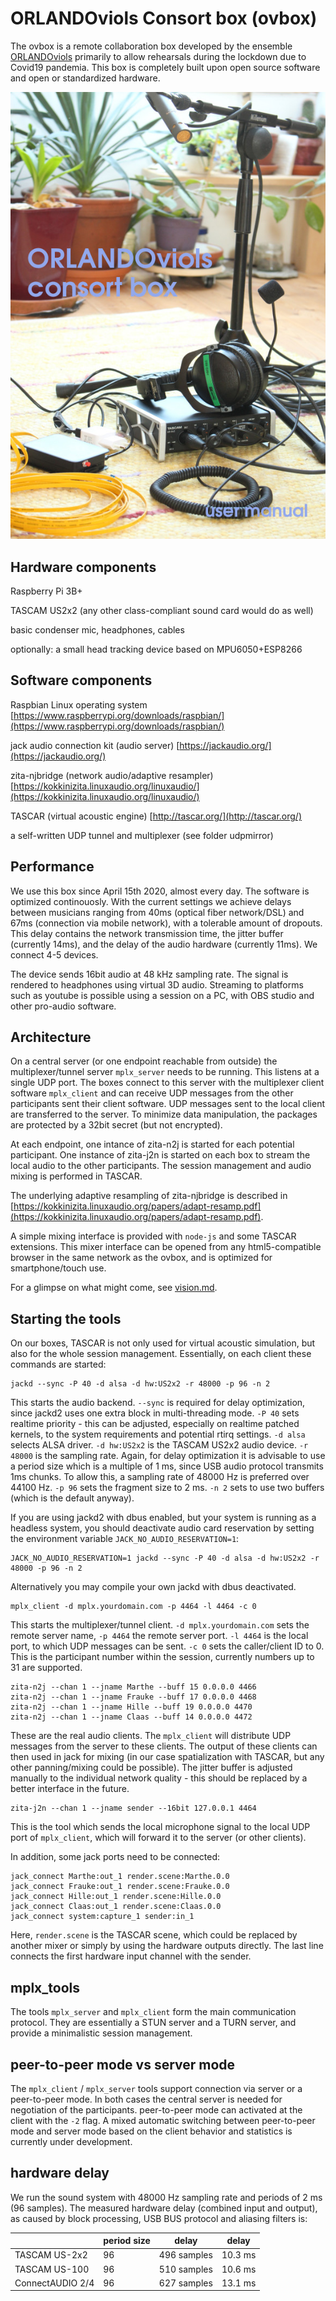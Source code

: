 # ORLANDOviols Consort box (ovbox)

The ovbox is a remote collaboration box developed by the ensemble [ORLANDOviols](http://orlandoviols.com) primarily to allow rehearsals during the lockdown due to Covid19 pandemia. This box is completely built upon open source software and open or standardized hardware.

![consortbox](doc/consortbox.jpg)

## Hardware components

Raspberry Pi 3B+

TASCAM US2x2 (any other class-compliant sound card would do as well)

basic condenser mic, headphones, cables

optionally: a small head tracking device based on MPU6050+ESP8266



## Software components

Raspbian Linux operating system
[https://www.raspberrypi.org/downloads/raspbian/](https://www.raspberrypi.org/downloads/raspbian/)

jack audio connection kit (audio server)
[https://jackaudio.org/](https://jackaudio.org/)

zita-njbridge (network audio/adaptive resampler)
[https://kokkinizita.linuxaudio.org/linuxaudio/](https://kokkinizita.linuxaudio.org/linuxaudio/)

TASCAR (virtual acoustic engine)
[http://tascar.org/](http://tascar.org/)

a self-written UDP tunnel and multiplexer (see folder udpmirror)


## Performance

We use this box since April 15th 2020, almost every day. The software is optimized continouosly. With the current settings we achieve delays between musicians ranging from 40ms (optical fiber network/DSL) and 67ms (connection via mobile network), with a tolerable amount of dropouts. This delay contains the network transmission time, the jitter buffer (currently 14ms), and the delay of the audio hardware (currently 11ms). We connect 4-5 devices.

The device sends 16bit audio at 48 kHz sampling rate. The signal is rendered to headphones using virtual 3D audio. Streaming to platforms such as youtube is possible using a session on a PC, with OBS studio and other pro-audio software.

## Architecture

On a central server (or one endpoint reachable from outside) the multiplexer/tunnel server `mplx_server` needs to be running. This listens at a single UDP port. The boxes connect to this server with the multiplexer client software `mplx_client` and  can receive UDP messages from the other participants sent their client software. UDP messages sent to the local client are transferred to the server. To minimize data manipulation, the packages are protected by a 32bit secret (but not encrypted).

At each endpoint, one intance of zita-n2j is started for each potential participant. One instance of zita-j2n is started on each box to stream the local audio to the other participants. The session management and audio mixing is performed in TASCAR.

The underlying adaptive resampling of zita-njbridge is described in [https://kokkinizita.linuxaudio.org/papers/adapt-resamp.pdf](https://kokkinizita.linuxaudio.org/papers/adapt-resamp.pdf).

A simple mixing interface is provided with `node-js` and some TASCAR extensions. This mixer interface can be opened from any html5-compatible browser in the same network as the ovbox, and is optimized for smartphone/touch use.

For a glimpse on what might come, see [vision.md](doc/vision.md).

## Starting the tools

On our boxes, TASCAR is not only used for virtual acoustic simulation, but also for the whole session management. Essentially, on each client these commands are started:

````
jackd --sync -P 40 -d alsa -d hw:US2x2 -r 48000 -p 96 -n 2
````

This starts the audio backend. `--sync` is required for delay optimization, since jackd2 uses one extra block in multi-threading mode. `-P 40` sets realtime priority - this can be adjusted, especially on realtime patched kernels, to the system requirements and potential rtirq settings. `-d alsa` selects ALSA driver. `-d hw:US2x2` is the TASCAM US2x2 audio device. `-r 48000` is the sampling rate. Again, for delay optimization it is advisable to use a period size which is a multiple of 1 ms, since USB audio protocol transmits 1ms chunks. To allow this, a sampling rate of 48000 Hz is preferred over 44100 Hz. `-p 96` sets the fragment size to 2 ms. `-n 2` sets to use two buffers (which is the default anyway).

If you are using jackd2 with dbus enabled, but your system is running as a headless system, you should deactivate audio card reservation by setting the environment variable `JACK_NO_AUDIO_RESERVATION=1`:
````
JACK_NO_AUDIO_RESERVATION=1 jackd --sync -P 40 -d alsa -d hw:US2x2 -r 48000 -p 96 -n 2
````
Alternatively you may compile your own jackd with dbus deactivated.


````
mplx_client -d mplx.yourdomain.com -p 4464 -l 4464 -c 0
````
This starts the multiplexer/tunnel client. `-d mplx.yourdomain.com` sets the remote server name, `-p 4464` the remote server port. `-l 4464` is the local port, to which UDP messages can be sent. `-c 0` sets the caller/client ID to 0. This is the participant number within the session, currently numbers up to 31 are supported.

````
zita-n2j --chan 1 --jname Marthe --buff 15 0.0.0.0 4466
zita-n2j --chan 1 --jname Frauke --buff 17 0.0.0.0 4468
zita-n2j --chan 1 --jname Hille --buff 19 0.0.0.0 4470
zita-n2j --chan 1 --jname Claas --buff 14 0.0.0.0 4472
````

These are the real audio clients. The `mplx_client` will distribute UDP messages from the server to these clients. The output of these clients can then used in jack for mixing (in our case spatialization with TASCAR, but any other panning/mixing could be possible). The jitter buffer is adjusted manually to the individual network quality - this should be replaced by a better interface in the future.

````
zita-j2n --chan 1 --jname sender --16bit 127.0.0.1 4464
````

This is the tool which sends the local microphone signal to the local UDP port of `mplx_client`, which will forward it to the server (or other clients).

In addition, some jack ports need to be connected:

````
jack_connect Marthe:out_1 render.scene:Marthe.0.0
jack_connect Frauke:out_1 render.scene:Frauke.0.0
jack_connect Hille:out_1 render.scene:Hille.0.0
jack_connect Claas:out_1 render.scene:Claas.0.0
jack_connect system:capture_1 sender:in_1
````
Here, `render.scene` is the TASCAR scene, which could be replaced by another mixer or simply by using the hardware outputs directly. The last line connects the first hardware input channel with the sender.

## mplx_tools

The tools `mplx_server` and `mplx_client` form the main communication protocol. They are essentially a STUN server and a TURN server, and provide a minimalistic session management.

## peer-to-peer mode vs server mode

The `mplx_client` / `mplx_server` tools support connection via server or a peer-to-peer mode. In both cases the central server is needed for negotiation of the participants. peer-to-peer mode can activated at the client with the `-2` flag. A mixed automatic switching between peer-to-peer mode and server mode based on the client behavior and statistics is currently under development.

## hardware delay

We run the sound system with 48000 Hz sampling rate and periods of 2
ms (96 samples). The measured hardware delay (combined input and output), as caused by block processing, USB BUS protocol and aliasing filters is:

|                  | period size | delay       | delay   |
|------------------|-------------|-------------|---------|
| TASCAM US-2x2    | 96          | 496 samples | 10.3 ms |
| TASCAM US-100    | 96          | 510 samples | 10.6 ms |
| ConnectAUDIO 2/4 | 96          | 627 samples | 13.1 ms | 

